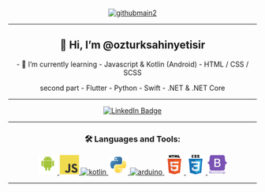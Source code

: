 <div align="center" id="badges">
<img src="https://komarev.com/ghpvc/?username=ozturksahinyetisir&style=flat-square&color=blue" alt=""/>
</div>
<div align="center">
  <a href="https://imgbb.com/"><img src="https://i.ibb.co/RcrzxXq/githubmain2.png" alt="githubmain2" width="400" heigth="400" border="0"></a>

---

<h2> 👋 Hi, I’m @ozturksahinyetisir </h2>
- 👀 I’m currently learning 
    - Javascript & Kotlin (Android)
    - HTML / CSS / SCSS 

  second part
    - Flutter
    - Python
    - Swift
    - .NET & .NET Core
   

</div>

---

<div align="center" id="badges">

  <a href="https://www.linkedin.com/in/ozturksahinyetisir/">
    <img src="https://img.shields.io/badge/LinkedIn-blue?style=for-the-badge&logo=linkedin&logoColor=white" alt="LinkedIn Badge"/>
  </a>


---

### :hammer_and_wrench: Languages and Tools:


<a href="https://developer.android.com" rel="nofollow"> <img src="https://raw.githubusercontent.com/devicons/devicon/master/icons/android/android-original-wordmark.svg" alt="android" width="40" height="40" style="max-width: 100%;"> </a>
<a href="https://developer.mozilla.org/en-US/docs/Web/JavaScript" rel="nofollow"> <img src="https://raw.githubusercontent.com/devicons/devicon/master/icons/javascript/javascript-original.svg" alt="javascript" width="40" height="40" style="max-width: 100%;"> </a>
<a href="https://kotlinlang.org/" rel="nofollow"> <img src="https://www.vectorlogo.zone/logos/kotlinlang/kotlinlang-icon.svg" alt="kotlin" width="40" height="40" style="max-width: 100%;"> </a>
<a href="https://www.python.org" rel="nofollow"> <img src="https://raw.githubusercontent.com/devicons/devicon/master/icons/python/python-original.svg" alt="python" width="40" height="40" style="max-width: 100%;"> </a>
<a href="https://www.arduino.cc/" rel="nofollow"> <img src="https://camo.githubusercontent.com/b3a1cdd20d0f308634ddd4598cdaa729c2d77047f51e66fa7206b9b4bac94c23/68747470733a2f2f63646e2e776f726c64766563746f726c6f676f2e636f6d2f6c6f676f732f61726475696e6f2d312e737667" alt="arduino" width="40" height="40" data-canonical-src="https://cdn.worldvectorlogo.com/logos/arduino-1.svg" style="max-width: 100%;"> </a>
<a href="https://www.w3.org/html/" rel="nofollow"> <img src="https://raw.githubusercontent.com/devicons/devicon/master/icons/html5/html5-original-wordmark.svg" alt="html5" width="40" height="40" style="max-width: 100%;"> </a>
<a href="https://www.w3schools.com/css/" rel="nofollow"> <img src="https://raw.githubusercontent.com/devicons/devicon/master/icons/css3/css3-original-wordmark.svg" alt="css3" width="40" height="40" style="max-width: 100%;"> </a>
<a href="https://getbootstrap.com" rel="nofollow"> <img src="https://raw.githubusercontent.com/devicons/devicon/master/icons/bootstrap/bootstrap-plain-wordmark.svg" alt="bootstrap" width="40" height="40" style="max-width: 100%;"> </a>

---
</div>
